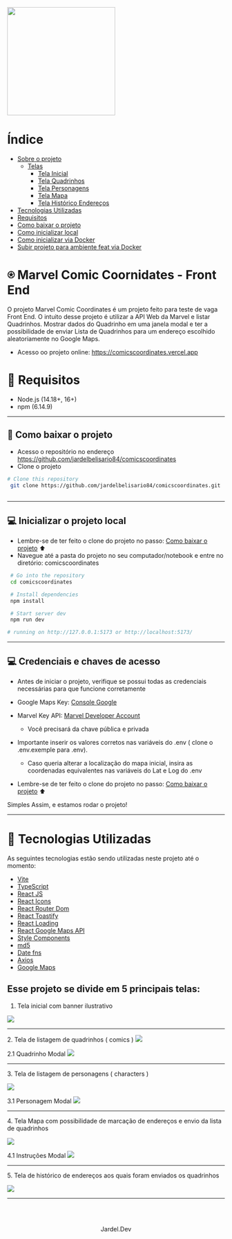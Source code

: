 <img src="https://user-images.githubusercontent.com/14846583/227642020-f27b6645-b00e-4514-92b7-fb15d240ce7f.svg" width="250">

# Índice

- [Sobre o projeto](#fenix-florestao-frontend)
  - [Telas](#telas)
      - [Tela Inicial](#tela-home)
      - [Tela Quadrinhos](#tela-quadrinhos)
      - [Tela Personagens](#tela-personagens)
      - [Tela Mapa](#tela-maps)
      - [Tela Histórico Endereços](#tela-historico-endereco)
- [Tecnologias Utilizadas](#tecnologias-utilizadas)
- [Requisitos](#requisitos)
- [Como baixar o projeto](#como-baixar-o-projeto)
- [Como inicializar local](#como-inicializar-local)
- [Como inicializar via Docker](#como-inicializar-via-docker)
- [Subir projeto para ambiente feat via Docker](#subir-projeto-para-ambiente-feat-via-docker)

# ⍟ Marvel Comic Coornidates - Front End

O projeto Marvel Comic Coordinates é um projeto feito para teste de vaga Front End. O intuito desse projeto é utilizar a API Web da Marvel e listar Quadrinhos. Mostrar dados do Quadrinho em uma janela modal e ter a possibilidade de enviar Lista de Quadrinhos para um endereço escolhido aleatoriamente no Google Maps.

- Acesso oo projeto online: https://comicscoordinates.vercel.app


<a id="requisitos"></a>

# 📌 Requisitos
- Node.js (14.18+, 16+) 
- npm (6.14.9)

---
<a id="como-baixar-o-projeto"></a>
## 💾 Como baixar o projeto
- Acesso o repositório no endereço https://github.com/jardelbelisario84/comicscoordinates
- Clone o projeto


```bash
# Clone this repository
 git clone https://github.com/jardelbelisario84/comicscoordinates.git
 
```

---
<a id="como-inicializar-o-projeto-local"></a>
## 💻 Inicializar o projeto local


- Lembre-se de ter feito o clone do projeto no passo: <a href="#como-baixar-o-projeto">Como baixar o projeto</a> ⬆️
- Navegue até a pasta do projeto no seu computador/notebook e entre no diretório: comicscoordinates

```bash
 # Go into the repository
 cd comicscoordinates

 # Install dependencies
 npm install

 # Start server dev
 npm run dev

# running on http://127.0.0.1:5173 or http://localhost:5173/

```

---
<a id="como-inicializar-o-projeto-local"></a>
## 💻 Credenciais e chaves de acesso

- Antes de iniciar o projeto, verifique se possui todas as credenciais necessárias para que funcione corretamente

- Google Maps Key: [Console Google](https://console.cloud.google.com/)
- Marvel Key API: [Marvel Developer Account](https://developer.marvel.com/account)
  - Você precisará da chave pública e privada

- Importante inserir os valores corretos nas variáveis do .env ( clone o .env.exemple para .env).
  - Caso queria alterar a localização do mapa inicial, insira as coordenadas equivalentes nas variáveis do Lat e Log do .env
  
- Lembre-se de ter feito o clone do projeto no passo: <a href="#como-baixar-o-projeto">Como baixar o projeto</a> ⬆️

Simples Assim, e estamos rodar o projeto!

---


<a id="tecnologias-utilizadas"></a>

# 🚀 Tecnologias Utilizadas
As seguintes tecnologias estão sendo utilizadas neste projeto até o momento: 

- [Vite](https://vitejs.dev/guide/)
- [TypeScript](typescriptlang.org)
- [React JS](https://pt-br.reactjs.org/)
- [React Icons](https://react-icons.github.io/react-icons/)
- [React Router Dom](https://www.npmjs.com/package/react-router-dom)
- [React Toastify](https://www.npmjs.com/package/react-toastify)
- [React Loading](https://www.npmjs.com/package/react-loading)
- [React Google Maps API](https://www.react-google-charts.com/)
- [Style Components](https://styled-components.com/)
- [md5](https://www.npmjs.com/package/md5)
- [Date fns](https://www.npmjs.com/package/date-fns)
- [Axios](https://www.npmjs.com/package/axios)
- [Google Maps](https://developers.google.com/maps/documentation/javascript/overview?hl=pt-br)




<a id="telas"></a>
## Esse projeto se divide em 5 principais telas:


<a id="tela-home"></a>
1. Tela inicial com banner ilustrativo
<img src="https://user-images.githubusercontent.com/14846583/227641159-fc777425-ed1d-4eba-9e98-dcc0127722bf.jpg">


---
<a id="tela-quadrinhos"></a>
2. Tela de listagem de quadrinhos ( comics )
<img src="https://user-images.githubusercontent.com/14846583/227640869-e71e1a04-5782-4d07-839f-333c4199be92.jpg">

2.1 Quadrinho Modal
<img src="https://user-images.githubusercontent.com/14846583/227641285-578b552e-ecaa-4b99-8f39-592a3a620b72.jpg">

---
<a id="tela-personagens"></a>
3. Tela de listagem de personagens ( characters )

<img src="https://user-images.githubusercontent.com/14846583/227641438-f3136966-0eb1-499f-a911-ec978e46c6d6.jpg">


3.1 Personagem Modal
<img src="https://user-images.githubusercontent.com/14846583/227641633-767f2406-0550-4fec-a26c-2d855bd49882.jpg">

---
<a id="tela-maps"></a>
4. Tela Mapa com possibilidade de marcação de endereços e envio da lista de quadrinhos 

<img src="https://user-images.githubusercontent.com/14846583/227641828-5f689a60-7d05-4f88-8b3b-13ca99cc2689.jpg">

4.1 Instruções Modal
<img src="https://user-images.githubusercontent.com/14846583/227641941-9ad7100d-2a77-499a-9d61-a4c9e6f83aad.jpg">

---
<a id="tela-historico-endereco"></a>
5. Tela de histórico de endereços aos quais foram enviados os quadrinhos

<img src="https://user-images.githubusercontent.com/14846583/227641732-ac49cdcf-ebb3-4405-b206-3ef65db6b510.jpg">


---

<br><br>

<p align="center">Jardel.Dev</p>

